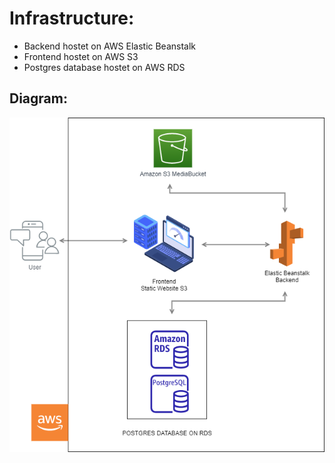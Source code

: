 # Infrastructure:

- Backend hostet on AWS Elastic Beanstalk
- Frontend hostet on AWS S3
- Postgres database hostet on AWS RDS

## Diagram:

![](Diagrams/infrastructure.png)
